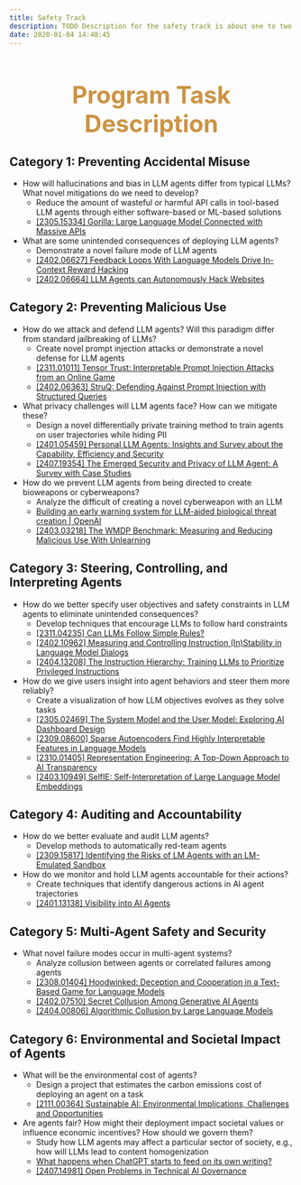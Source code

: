 ```yaml
---
title: Safety Track
description: TODO Description for the safety track is about one to two sentences and serves as a brief explanation of the track.
date: 2020-01-04 14:40:45
---
```


<div style="text-align: center;">
  <h1 style="font-weight: bold; font-size: 3em; color: #CB9445;">Program Task Description</h1>
</div>

<h2>Category 1: Preventing Accidental Misuse</h2>
<ul>
   <li>
      How will hallucinations and bias in LLM agents differ from typical LLMs? What novel mitigations do we need to develop? 
      <ul>
         <li>
            Reduce the amount of wasteful or harmful API calls in tool-based LLM agents through either software-based or ML-based solutions
        </li>
        <li>
          <a href="https://arxiv.org/abs/2305.15334">[2305.15334] Gorilla: Large Language Model Connected with Massive APIs</a>
        </li>
      </ul>
   </li>
    <li>
      What are some unintended consequences of deploying LLM agents? 
      <ul>
         <li>
            Demonstrate a novel failure mode of LLM agents 
        </li>
        <li>
          <a href="https://arxiv.org/abs/2402.06627">[2402.06627] Feedback Loops With Language Models Drive In-Context Reward Hacking</a>
        </li>
        <li>
          <a href="https://arxiv.org/abs/2402.06664">[2402.06664] LLM Agents can Autonomously Hack Websites</a>
        </li>
      </ul>
   </li>
</ul>

<h2>Category 2: Preventing Malicious Use</h2>
<ul>
   <li>
      How do we attack and defend LLM agents? Will this paradigm differ from standard jailbreaking of LLMs? 
      <ul>
         <li>
            Create novel prompt injection attacks or demonstrate a novel defense for LLM agents  
        </li>
        <li>
          <a href="https://arxiv.org/abs/2311.01011">[2311.01011] Tensor Trust: Interpretable Prompt Injection Attacks from an Online Game</a>
        </li>
        <li>
          <a href="https://arxiv.org/abs/2402.06363">[2402.06363] StruQ: Defending Against Prompt Injection with Structured Queries</a>
        </li>
      </ul>
   </li>
  <li>
      What privacy challenges will LLM agents face? How can we mitigate these? 
      <ul>
         <li>
            Design a novel differentially private training method to train agents on user trajectories while hiding PII  
        </li>
        <li>
          <a href="https://arxiv.org/abs/2401.05459">[2401.05459] Personal LLM Agents: Insights and Survey about the Capability, Efficiency and Security</a>
        </li>
        <li>
          <a href="https://arxiv.org/abs/2407.19354">[2407.19354] The Emerged Security and Privacy of LLM Agent: A Survey with Case Studies</a>
        </li>
      </ul>
   </li>
  <li>
      How do we prevent LLM agents from being directed to create bioweapons or cyberweapons? 
      <ul>
         <li>
            Analyze the difficult of creating a novel cyberweapon with an LLM  
        </li>
        <li>
          <a href="https://openai.com/index/building-an-early-warning-system-for-llm-aided-biological-threat-creation/">Building an early warning system for LLM-aided biological threat creation | OpenAI</a>
        </li>
        <li>
          <a href="https://arxiv.org/abs/2403.03218">[2403.03218] The WMDP Benchmark: Measuring and Reducing Malicious Use With Unlearning</a>
        </li>
      </ul>
   </li>
</ul>

<h2>Category 3: Steering, Controlling, and Interpreting Agents</h2>
<ul>
   <li>
      How do we better specify user objectives and safety constraints in LLM agents to eliminate unintended consequences? 
      <ul>
         <li>
            Develop techniques that encourage LLMs to follow hard constraints  
        </li>
        <li>
            <a href="https://arxiv.org/abs/2311.04235">[2311.04235] Can LLMs Follow Simple Rules?</a>  
        </li>
        <li>
            <a href="https://arxiv.org/abs/2402.10962">[2402.10962] Measuring and Controlling Instruction (In)Stability in Language Model Dialogs</a>  
        </li>
        <li>
            <a href="https://arxiv.org/abs/2404.13208">[2404.13208] The Instruction Hierarchy: Training LLMs to Prioritize Privileged Instructions</a>  
        </li>
      </ul>
   </li>
  <li>
      How do we give users insight into agent behaviors and steer them more reliably? 
      <ul>
         <li>
            Create a visualization of how LLM objectives evolves as they solve tasks  
        </li>
        <li>
            <a href="https://arxiv.org/abs/2305.02469">[2305.02469] The System Model and the User Model: Exploring AI Dashboard Design</a>  
        </li>
        <li>
            <a href="https://arxiv.org/abs/2309.08600">[2309.08600] Sparse Autoencoders Find Highly Interpretable Features in Language Models</a>  
        </li>
        <li>
            <a href="https://arxiv.org/abs/2310.01405">[2310.01405] Representation Engineering: A Top-Down Approach to AI Transparency</a>  
        </li>
        <li>
            <a href="https://arxiv.org/abs/2403.10949">[2403.10949] SelfIE: Self-Interpretation of Large Language Model Embeddings</a>  
        </li>
      </ul>
   </li>
</ul>

<h2>Category 4: Auditing and Accountability</h2>
<ul>
   <li>
      How do we better evaluate and audit LLM agents?
      <ul>
         <li>
            Develop methods to automatically red-team agents  
        </li>
        <li>
            <a href="[https://example.com](https://arxiv.org/abs/2309.15817)">[2309.15817] Identifying the Risks of LM Agents with an LM-Emulated Sandbox</a>  
        </li>
      </ul>
   </li>
  <li>
      How do we monitor and hold LLM agents accountable for their actions?
      <ul>
         <li>
            Create techniques that identify dangerous actions in AI agent trajectories  
        </li>
        <li>
            <a href="https://arxiv.org/abs/2401.13138">[2401.13138] Visibility into AI Agents</a>  
        </li>
      </ul>
   </li>
</ul>

<h2>Category 5: Multi-Agent Safety and Security</h2>
<ul>
   <li>
      What novel failure modes occur in multi-agent systems? 
      <ul>
         <li>
            Analyze collusion between agents or correlated failures among agents
        </li>
        <li>
            <a href="https://arxiv.org/abs/2308.01404">[2308.01404] Hoodwinked: Deception and Cooperation in a Text-Based Game for Language Models</a>  
        </li>
        <li>
            <a href="https://arxiv.org/abs/2402.07510">[2402.07510] Secret Collusion Among Generative AI Agents</a>  
        </li>
        <li>
            <a href="https://arxiv.org/abs/2404.00806">[2404.00806] Algorithmic Collusion by Large Language Models</a>  
        </li>
      </ul>
   </li>
</ul>

<h2>Category 6: Environmental and Societal Impact of Agents</h2>
<ul>
   <li>
      What will be the environmental cost of agents? 
      <ul>
         <li>
            Design a project that estimates the carbon emissions cost of deploying an agent on a task
        </li>
        <li>
            <a href="https://arxiv.org/abs/2111.00364">[2111.00364] Sustainable AI: Environmental Implications, Challenges and Opportunities</a>  
        </li>
      </ul>
   </li>
  <li>
      Are agents fair? How might their deployment impact societal values or influence economic incentives? How should we govern them? 
      <ul>
         <li>
            Study how LLM agents may affect a particular sector of society, e.g., how will LLMs lead to content homogenization
        </li>
        <li>
            <a href="https://www.vox.com/future-perfect/23674696/chatgpt-ai-creativity-originality-homogenization">What happens when ChatGPT starts to feed on its own writing?</a>  
        </li>
        <li>
            <a href="https://arxiv.org/abs/2407.14981">[2407.14981] Open Problems in Technical AI Governance</a>  
        </li>
      </ul>
   </li>
</ul>
